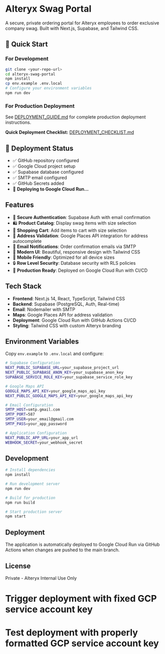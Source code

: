 # Alteryx Swag Portal

A secure, private ordering portal for Alteryx employees to order exclusive company swag. Built with Next.js, Supabase, and Tailwind CSS.

## 🚀 **Quick Start**

### For Development
```bash
git clone <your-repo-url>
cd alteryx-swag-portal
npm install
cp env.example .env.local
# Configure your environment variables
npm run dev
```

### For Production Deployment
See [DEPLOYMENT_GUIDE.md](./DEPLOYMENT_GUIDE.md) for complete production deployment instructions.

**Quick Deployment Checklist:** [DEPLOYMENT_CHECKLIST.md](./DEPLOYMENT_CHECKLIST.md)

## 🚀 **Deployment Status**
- ✅ GitHub repository configured
- ✅ Google Cloud project setup
- ✅ Supabase database configured
- ✅ SMTP email configured
- ✅ GitHub Secrets added
- 🔄 **Deploying to Google Cloud Run...**

## Features

- 🔐 **Secure Authentication**: Supabase Auth with email confirmation
- 🛍️ **Product Catalog**: Display swag items with size selection
- 🛒 **Shopping Cart**: Add items to cart with size selection
- 📍 **Address Validation**: Google Places API integration for address autocomplete
- 📧 **Email Notifications**: Order confirmation emails via SMTP
- 🎨 **Modern UI**: Beautiful, responsive design with Tailwind CSS
- 📱 **Mobile Friendly**: Optimized for all device sizes
- 🔒 **Row Level Security**: Database security with RLS policies
- 🚀 **Production Ready**: Deployed on Google Cloud Run with CI/CD

## Tech Stack

- **Frontend**: Next.js 14, React, TypeScript, Tailwind CSS
- **Backend**: Supabase (PostgreSQL, Auth, Real-time)
- **Email**: Nodemailer with SMTP
- **Maps**: Google Places API for address validation
- **Deployment**: Google Cloud Run with GitHub Actions CI/CD
- **Styling**: Tailwind CSS with custom Alteryx branding

## Environment Variables

Copy `env.example` to `.env.local` and configure:

```bash
# Supabase Configuration
NEXT_PUBLIC_SUPABASE_URL=your_supabase_project_url
NEXT_PUBLIC_SUPABASE_ANON_KEY=your_supabase_anon_key
SUPABASE_SERVICE_ROLE_KEY=your_supabase_service_role_key

# Google Maps API
GOOGLE_MAPS_API_KEY=your_google_maps_api_key
NEXT_PUBLIC_GOOGLE_MAPS_API_KEY=your_google_maps_api_key

# Email Configuration
SMTP_HOST=smtp.gmail.com
SMTP_PORT=587
SMTP_USER=your_email@gmail.com
SMTP_PASS=your_app_password

# Application Configuration
NEXT_PUBLIC_APP_URL=your_app_url
WEBHOOK_SECRET=your_webhook_secret
```

## Development

```bash
# Install dependencies
npm install

# Run development server
npm run dev

# Build for production
npm run build

# Start production server
npm start
```

## Deployment

The application is automatically deployed to Google Cloud Run via GitHub Actions when changes are pushed to the main branch.

## License

Private - Alteryx Internal Use Only
# Trigger deployment with fixed GCP service account key
# Test deployment with properly formatted GCP service account key
